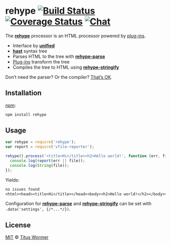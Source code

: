 # rehype [![Build Status][build-badge]][build-status] [![Coverage Status][coverage-badge]][coverage-status] [![Chat][chat-badge]][chat]

The [**rehype**][rehype] processor is an HTML processor powered by
[plug-ins][plugins].

*   Interface by [**unified**][unified]
*   [**hast**][hast] syntax tree
*   Parses HTML to the tree with [**rehype-parse**][parse]
*   [Plug-ins][plugins] transform the tree
*   Compiles the tree to HTML using [**rehype-stringify**][stringify]

Don’t need the parser?  Or the compiler?  [That’s OK][unified-usage].

## Installation

[npm][]:

```bash
npm install rehype
```

## Usage

```js
var rehype = require('rehype');
var report = require('vfile-reporter');

rehype().process('<title>Hi</title><h2>Hello world!', function (err, file) {
  console.log(report(err || file));
  console.log(String(file));
});
```

Yields:

```txt
no issues found
<html><head><title>Hi</title></head><body><h2>Hello world!</h2></body></html>
```

Configuration for [**rehype-parse**][parse] and
[**rehype-stringify**][stringify] can be set with
`.data('settings', {/*...*/})`.

## License

[MIT][license] © [Titus Wormer][author]

<!-- Definitions -->

[build-badge]: https://img.shields.io/travis/wooorm/rehype.svg

[build-status]: https://travis-ci.org/wooorm/rehype

[coverage-badge]: https://img.shields.io/codecov/c/github/wooorm/rehype.svg

[coverage-status]: https://codecov.io/github/wooorm/rehype

[chat-badge]: https://img.shields.io/gitter/room/wooorm/rehype.svg

[chat]: https://gitter.im/wooorm/rehype

[license]: https://github.com/wooorm/rehype/blob/master/LICENSE

[author]: http://wooorm.com

[npm]: https://docs.npmjs.com/cli/install

[rehype]: https://github.com/wooorm/rehype

[unified]: https://github.com/wooorm/unified

[hast]: https://github.com/wooorm/hast

[parse]: https://github.com/wooorm/rehype/blob/master/packages/rehype-parse

[stringify]: https://github.com/wooorm/rehype/blob/master/packages/rehype-stringify

[plugins]: https://github.com/wooorm/rehype/blob/master/doc/plugins.md

[unified-usage]: https://github.com/wooorm/unified#usage
